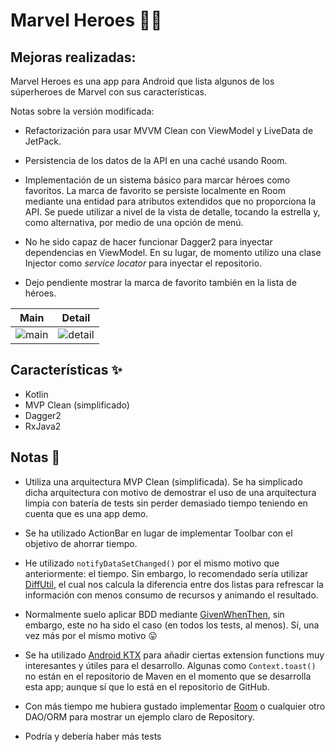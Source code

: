 # Marvel Heroes 💪🏻

## Mejoras realizadas:

Marvel Heroes es una app para Android que lista algunos de los súperheroes de Marvel con sus características.

Notas sobre la versión modificada:

- Refactorización para usar MVVM Clean con ViewModel y LiveData de JetPack.

- Persistencia de los datos de la API en una caché usando Room.

- Implementación de un sistema básico para marcar héroes como favoritos. La marca de favorito se persiste localmente en Room mediante una entidad para atributos extendidos que no proporciona la API. Se puede utilizar a nivel de la vista de detalle, tocando la estrella y, como alternativa, por medio de una opción de menú.

- No he sido capaz de hacer funcionar Dagger2 para inyectar dependencias en ViewModel. En su lugar, de momento utilizo una clase Injector como _service locator_ para inyectar el repositorio.

- Dejo pendiente mostrar la marca de favorito también en la lista de héroes.


 Main                      |  Detail
:-------------------------:|:-------------------------:
![main](https://raw.githubusercontent.com/jerosanchez/MarvelHeroes/master/art/main.png) | ![detail](https://raw.githubusercontent.com/jerosanchez/MarvelHeroes/master/art/detail.png)

## Características ✨

- Kotlin
- MVP Clean (simplificado)
- Dagger2
- RxJava2

## Notas 📝

- Utiliza una arquitectura MVP Clean (simplificada). Se ha simplicado dicha arquitectura con motivo de demostrar el uso de una arquitectura limpia con batería de tests sin perder demasiado tiempo teniendo en cuenta que es una app demo.

- Se ha utilizado ActionBar en lugar de implementar Toolbar con el objetivo de ahorrar tiempo.

- He utilizado `notifyDataSetChanged()` por el mismo motivo que anteriormente: el tiempo. Sin embargo, lo recomendado sería utilizar [DiffUtil](https://developer.android.com/reference/android/support/v7/util/DiffUtil.html), el cual nos calcula la diferencia entre dos listas para refrescar la información con menos consumo de recursos y animando el resultado.

- Normalmente suelo aplicar BDD mediante [GivenWhenThen](https://martinfowler.com/bliki/GivenWhenThen.html), sin embargo, este no ha sido el caso (en todos los tests, al menos). Sí, una vez más por el mismo motivo 😛

- Se ha utilizado [Android KTX](https://github.com/android/android-ktx) para añadir ciertas extension functions muy interesantes y útiles para el desarrollo. Algunas como `Context.toast()` no están en el repositorio de Maven en el momento que se desarrolla esta app; aunque sí que lo está en el repositorio de GitHub.

- Con más tiempo me hubiera gustado implementar [Room](https://developer.android.com/topic/libraries/architecture/room.html) o cualquier otro DAO/ORM para mostrar un ejemplo claro de Repository.

- Podría y debería haber más tests
